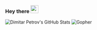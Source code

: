 ### Hey there <img src="https://media.giphy.com/media/hvRJCLFzcasrR4ia7z/giphy.gif" width="25px">

![Dimitar Petrov's GitHub Stats](https://github-readme-stats.vercel.app/api?username=DimitarPetrov&show_icons=true&include_all_commits=true)
![Gopher](https://github.com/egonelbre/gophers/blob/master/.thumb/vector/superhero/zorro.png)
<!--- [![Linkedin](https://img.icons8.com/color/96/000000/linkedin.png)](https://www.linkedin.com/in/dimitar-nikolaev-petrov) -->
<!--- ![Dimitar Petrov's Most Used Languages](https://github-readme-stats.vercel.app/api/top-langs/?username=DimitarPetrov&layout=compact) -->
